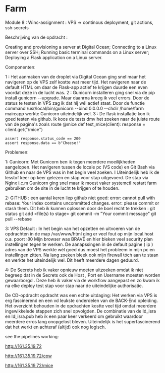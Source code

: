 # Farm

Module 8 : Winc-assignment : VPS => continous deployment, git actions, ssh secrets

Beschrijving van de opdracht :

Creating and provisioning a server at Digital Ocean;
Connecting to a Linux server over SSH;
Running basic terminal commands on a Linux server;
Deploying a Flask application on a Linux server.

Componenten:

1 : Het aanmaken van de droplet via Digital Ocean ging snel maar het navigeren op de VPS zelf kostte wat meer tijd.
Het navigeren naar de default HTML om daar de Flask-app actief te krijgen duurde een even voordat deze in de lucht was.
2 : Gunicorn installeren ging snel via de pip install gunicorn --upgrade. Maar daanrna kreeg ik veel errors. Door de status te testen in VPS zag ik dat hij wél actief staat. 
Door de functie command /usr/local/bin/gunicorn --bind 0.0.0.0 --chdir /home/farm main:app werkte Gunicorn uiteindelijk wel.
3 : De flask installatie kon ik goed testen via github. Ik koos de tests dmv het zoeken naar de juiste route van de pagina's zoals route @mice 
def test_mice(client):
    response = client.get("/mice")

    assert response.status_code == 200
    assert response.data == b"Cheese!"

Problemen:

1:  Gunicorn: 
Met Gunicorn ben ik tegen meerdere moeilijkheden aangelopen. Het navigeren tussen de locale pc (VS code) en Git Bash via Github en naar de VPS was in het begin veel zoeken. I
Uiteindelijk heb ik de lesstof keer op keer gelezen en stap voor stap uitgevoerd. De stap via Nginx i.c.m Gunicorn ging snel maar ik moest vaker systemctl restart farm gebruiken om de site in de lucht te krijgen of te houden.
 
2:  GITHUB : 
een aantal keren liep github niet goed:
error: cannot pull with rebase: Your index contains uncommitted changes.
error: please commit or stash them.
Dit heb ik kunnen oplossen door de boel recht te trekken :
git status
git add <file(s) to stage>
git commit -m "Your commit message"
git pull --rebase

3: VPS Default : 
In het begin van het opzetten en uitvoeren van de opdrachten in de map /var/www/html ging er veel fout op mijn local.host o.a. poort :80 
Mijn browser was BRAVE en hier bleken veel security plan instellingen tegen te werken. 
De aanapssingen in de default pagine ( ip ) adres van de VPS werkte wél goed dus moest het probleem in mijn pc en instellingen zitten. 
Na lang zoeken bleek ook mijn firewall tóch aan te staan en werkte het uiteindelijk wel. Dit heeft meerdere dagen geduurd.

4: De Secrets heb ik vaker opnieuw moeten uitzoeken omdat ik niet begreep dat in de Secrets ook de Host , Port en Username moesten worden gewaarborgd .
Deze heb ik vaker via de workflow aangepast en zo kwam ik na elke deploy test stap voor stap naar de uiteindelijke authorisatie.


De CD-opdracht opdracht was een echte uitdaging: 
Het werken via VPS is erg fascinerend en een vd leukste onderdelen van de BACK-End opleiding.
Het overzicht behouden in de opdrachten kostte veel tijd omdat meerdere ingewikkelede stappen zich snel opvolgden. 
De combinatie van de Id_isra en Id_isra.pub heb ik een paar keer verkeerd om gebruikt waardoor meerdere erros lang onopgelost bleven. 
Uiteindelijk is het superfascinerend dat het werkt en achteraf (altijd) ook nog logisch.

see the pipelines working: 

http://161.35.19.72

http://161.35.19.72/cow

http://161.35.19.72/mice





 
 


